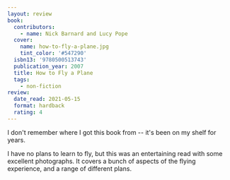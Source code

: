 ```yaml
---
layout: review
book:
  contributors:
    - name: Nick Barnard and Lucy Pope
  cover:
    name: how-to-fly-a-plane.jpg
    tint_color: '#547290'
  isbn13: '9780500513743'
  publication_year: 2007
  title: How to Fly a Plane
  tags:
    - non-fiction
review:
  date_read: 2021-05-15
  format: hardback
  rating: 4
---
```


I don't remember where I got this book from -- it's been on my shelf for years.

I have no plans to learn to fly, but this was an entertaining read with some excellent photographs.
It covers a bunch of aspects of the flying experience, and a range of different plans.
